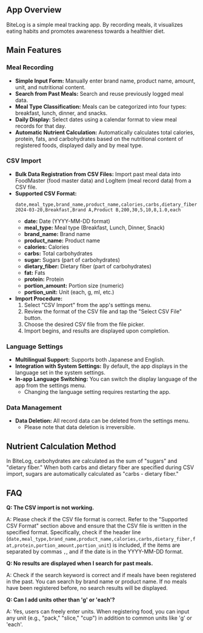 ## App Overview

BiteLog is a simple meal tracking app. By recording meals, it visualizes eating habits and promotes awareness towards a healthier diet.

## Main Features

### Meal Recording

- **Simple Input Form:** Manually enter brand name, product name, amount, unit, and nutritional content.
- **Search from Past Meals:** Search and reuse previously logged meal data.
- **Meal Type Classification:** Meals can be categorized into four types: breakfast, lunch, dinner, and snacks.
- **Daily Display:** Select dates using a calendar format to view meal records for that day.
- **Automatic Nutrient Calculation:** Automatically calculates total calories, protein, fats, and carbohydrates based on the nutritional content of registered foods, displayed daily and by meal type.

### CSV Import

- **Bulk Data Registration from CSV Files:** Import past meal data into FoodMaster (food master data) and LogItem (meal record data) from a CSV file.
- **Supported CSV Format:**
    ```
    date,meal_type,brand_name,product_name,calories,carbs,dietary_fiber,fat,protein,portion_amount,portion_unit
    2024-03-20,Breakfast,Brand A,Product B,200,30,5,10,8,1.0,each
    ```
    - **date:** Date (YYYY-MM-DD format)
    - **meal_type:** Meal type (Breakfast, Lunch, Dinner, Snack)
    - **brand_name:** Brand name
    - **product_name:** Product name
    - **calories:** Calories
    - **carbs:** Total carbohydrates
    - **sugar:** Sugars (part of carbohydrates)
    - **dietary_fiber:** Dietary fiber (part of carbohydrates)
    - **fat:** Fats
    - **protein:** Protein
    - **portion_amount:** Portion size (numeric)
    - **portion_unit:** Unit (each, g, ml, etc.)
- **Import Procedure:**
    1. Select "CSV Import" from the app's settings menu.
    2. Review the format of the CSV file and tap the "Select CSV File" button.
    3. Choose the desired CSV file from the file picker.
    4. Import begins, and results are displayed upon completion.

### Language Settings

- **Multilingual Support:** Supports both Japanese and English.
- **Integration with System Settings:** By default, the app displays in the language set in the system settings.
- **In-app Language Switching:** You can switch the display language of the app from the settings menu.
    - Changing the language setting requires restarting the app.

### Data Management

- **Data Deletion:** All record data can be deleted from the settings menu.
    - Please note that data deletion is irreversible.

## Nutrient Calculation Method

In BiteLog, carbohydrates are calculated as the sum of "sugars" and "dietary fiber." When both carbs and dietary fiber are specified during CSV import, sugars are automatically calculated as "carbs - dietary fiber."

## FAQ

**Q: The CSV import is not working.**

A: Please check if the CSV file format is correct. Refer to the "Supported CSV Format" section above and ensure that the CSV file is written in the specified format. Specifically, check if the header line (`date,meal_type,brand_name,product_name,calories,carbs,dietary_fiber,fat,protein,portion_amount,portion_unit`) is included, if the items are separated by commas `,`, and if the date is in the YYYY-MM-DD format.

**Q: No results are displayed when I search for past meals.**

A: Check if the search keyword is correct and if meals have been registered in the past. You can search by brand name or product name. If no meals have been registered before, no search results will be displayed.

**Q: Can I add units other than 'g' or 'each'?**

A: Yes, users can freely enter units. When registering food, you can input any unit (e.g., "pack," "slice," "cup") in addition to common units like 'g' or 'each'.
